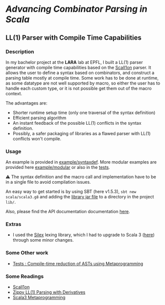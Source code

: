 # _Advancing Combinator Parsing in Scala_
## LL(1) Parser with Compile Time Capabilities

### Description
In my bachelor project at the **LARA** lab at EPFL, I built a LL(1) parser generator with compile time capabilities based on the [Scall1on](https://github.com/epfl-lara/scallion) parser. It allows the user to define a syntax based on combinators, and construct a parsing table mostly at compile time. Some work has to be done at runtime, as some datatype are not well supported by macro, so either the user has to handle each custom type, or it is not possible get them out of the macro context.

The advantages are:
- Shorter runtime setup time (only one traversal of the syntax definition)
- Efficient parsing algorithm
- An instant feedback of the possible LL(1) conflicts in the syntax definition.
- Possibly, a safer packaging of libraries as a flawed parser with LL(1) conflicts won't compile.

### Usage

An example is provided in [example/syntaxdef](https://github.com/PaulCoral/Compile-Time-LL1-Parser/tree/master/example/syntaxdef).
More modular examples are provided here [example/modular](https://github.com/PaulCoral/Compile-Time-LL1-Parser/tree/master/example/modular) or also in the [tests](https://github.com/PaulCoral/Compile-Time-LL1-Parser/tree/master/src/test/scala/ll1compiletime).

⚠️ The syntax definition and the macro call and implementation have to be in a single file to avoid compilation issues.

An easy way to get started is by using SBT (here v1.5.3), `sbt new scala/scala3.g8` and adding the [library jar file](https://github.com/PaulCoral/Compile-Time-LL1-Parser/releases/tag/v0.1.0) to a directory in the project `lib/`.

Also, please find the API documentation documentation [here](https://paulcoral.github.io/Compile-Time-LL1-Parser/).

### Extras

- I used the [Silex](https://github.com/epfl-lara/silex) lexing library, which I had to upgrade to Scala 3 ([here](https://github.com/PaulCoral/silex/)) through some minor changes.

### Some Other work
- [Tests : Compile-time reduction of ASTs using Metaprogramming](https://github.com/PaulCoral/Compile-Time-LL1-Parser/tree/AST_macro_tests)

### Some Readings
- [Scall1on](https://github.com/epfl-lara/scallion)
- [Zippy LL(1) Parsing with Derivatives](https://github.com/epfl-lara/scallion/blob/master/paper/PLDI20_ZippyLL1PWD.pdf)
- [Scala3 Metaprogramming](https://dotty.epfl.ch/docs/Metaprogramming/index.html)


